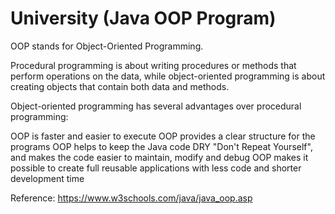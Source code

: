 # University (Java OOP Program)

OOP stands for Object-Oriented Programming.

Procedural programming is about writing procedures or methods that perform operations on the data, while object-oriented programming is about creating objects that contain both data and methods.

Object-oriented programming has several advantages over procedural programming:

OOP is faster and easier to execute
OOP provides a clear structure for the programs
OOP helps to keep the Java code DRY "Don't Repeat Yourself", and makes the code easier to maintain, modify and debug
OOP makes it possible to create full reusable applications with less code and shorter development time

Reference: https://www.w3schools.com/java/java_oop.asp
